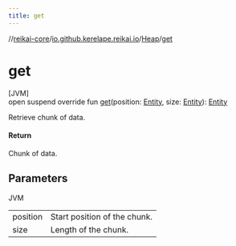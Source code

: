 ```yaml
---
title: get
---
```

//[reikai-core](../../../index.html)/[io.github.kerelape.reikai.io](../index.html)/[Heap](index.html)/[get](get.html)



# get



[JVM]\
open suspend override fun [get](get.html)(position: [Entity](../../io.github.kerelape.reikai/-entity/index.html), size: [Entity](../../io.github.kerelape.reikai/-entity/index.html)): [Entity](../../io.github.kerelape.reikai/-entity/index.html)



Retrieve chunk of data.



#### Return



Chunk of data.



## Parameters


JVM

| | |
|---|---|
| position | Start position of the chunk. |
| size | Length of the chunk. |




